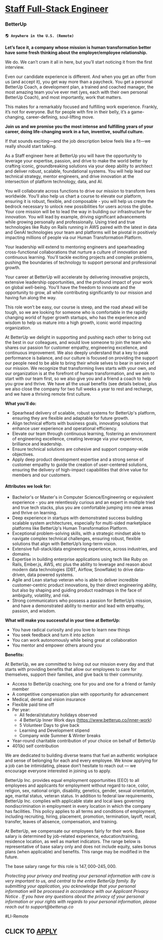 # [Staff Full-Stack Engineer](https://www.remotewlb.com/apply/staff-full-stack-engineer-113171)  
### BetterUp  
#### `🌎 Anywhere in the U.S. (Remote)`  

**Let’s face it, a company whose mission is human transformation better have some fresh thinking about the employer/employee relationship.**  
  
We do. We can’t cram it all in here, but you’ll start noticing it from the first interview.  
  
Even our candidate experience is different. And when you get an offer from us (and accept it), you get way more than a paycheck. You get a personal BetterUp Coach, a development plan, a trained and coached manager, the most amazing team you’ve ever met (yes, each with their own personal BetterUp Coach), and most importantly, work that matters.  
  
This makes for a remarkably focused and fulfilling work experience. Frankly, it’s not for everyone. But for people with fire in their belly, it’s a game-changing, career-defining, soul-lifting move.  
  
 **Join us and we promise you the most intense and fulfilling years of your career, doing life-changing work in a fun, inventive, soulful culture.**  
  
If that sounds exciting—and the job description below feels like a fit—we really should start talking.

As a Staff engineer here at BetterUp you will have the opportunity to leverage your expertise, passion, and drive to make the world better by crafting iconic, groundbreaking solutions via your deep ability to architect and deliver robust, scalable, foundational systems. You will help lead our technical strategy, mentor engineers, and drive innovation at the intersection of platform technology, data, and AI.

You will collaborate across functions to drive our mission to transform lives worldwide. You’ll also help us chart a course to elevate our platform, ensuring it is robust, flexible, and composable - you will help us create the bedrock necessary to unlock new possibilities for users across the globe. Your core mission will be to lead the way in building our infrastructure for innovation. You will lead by example, driving significant advancements while growing personally and professionally. Using tried and true technologies like Ruby on Rails running in AWS paired with the latest in data and GenAI technologies your team and platforms will be pivotal in positively impacting millions of people via our Human Transformation Platform.

Your leadership will extend to mentoring engineers and spearheading cross-functional collaborations that nurture a culture of innovation and continuous learning. You'll tackle exciting projects and complex problems, pushing the boundaries of technology to support personal and professional growth.

Your career at BetterUp will accelerate by delivering innovative projects, extensive leadership opportunities, and the profound impact of your work on global well-being. You'll have the freedom to innovate and the opportunity to grow, all while contributing significantly to our mission and having fun along the way.

This role won’t be easy, our course is steep, and the road ahead will be tough, so we are looking for someone who is comfortable in the rapidly changing world of hyper growth startups, who has the experience and wisdom to help us mature into a high growth, iconic world impacting organization.

At BetterUp we delight in supporting and pushing each other to bring out the best in our colleagues, and would love someone to join the team who shares our passion for customer empathy, engineering excellence, and continuous improvement. We also deeply understand that a key to peak performance is balance, and our culture is focused on providing the support our people need to be able to bring their whole selves to bear in service of our mission. We recognize that transforming lives starts with your own, and our organization is at the forefront of human transformation, and we aim to start with our team first, so we also give you and a friend a coach to help you grow and thrive. We have all the usual benefits (see details below), plus we also close the company for two full weeks a year to rest and recharge, and we have a thriving remote first culture.

**What you'll do:**

  * Spearhead delivery of scalable, robust systems for BetterUp's platform, ensuring they are flexible and adaptable for future growth.
  * Align technical efforts with business goals, innovating solutions that enhance user experience and operational efficiency.
  * Elevate our team through continuous learning, fostering an environment of engineering excellence, creating leverage via your experience, brilliance and leadership. 
  * Ensure technical solutions are cohesive and support company-wide objectives.
  * Apply deep product development expertise and a strong sense of customer empathy to guide the creation of user-centered solutions, ensuring the delivery of high-impact capabilities that drive value for members and our customers. 

#### **Attributes we look for:**

  * Bachelor's or Master's in Computer Science/Engineering or equivalent experience - you are relentlessly curious and an expert in multiple tried and true tech stacks, plus you are comfortable jumping into new areas and thrive on learning. 
  * Deep experience in startups with demonstrated success building scalable system architectures, especially for multi-sided marketplace platforms like BetterUp's Human Transformation Platform.
  * Exceptional problem-solving skills, with a strategic mindset able to navigate complex technical challenges, ensuring robust, flexible solutions that align with BetterUp’s long-term vision.
  * Extensive full-stack/data engineering experience, across industries, and domains. 
  * Expertise in building enterprise applications using tech like Ruby on Rails, Ember.js, AWS, etc plus the ability to leverage and reason about modern data technologies (DBT, Airflow, Snowflake) to drive data-driven, data powered systems.
  * Agile and Lean startup veteran who is able to deliver incredible customer-centric product innovations, by their direct engineering ability, but also by shaping and guiding product roadmaps in the face of ambiguity, volatility, and risk. 
  * Strong communicators who possess a passion for BetterUp’s mission, and have a demonstrated ability to mentor and lead with empathy, passion, and wisdom. 

**What will make you successful in your time at BetterUp:**

  * You have radical curiosity and you love to learn new things
  * You seek feedback and turn it into action
  * You can work autonomously while being great at collaboration
  * You mentor and empower others around you

**Benefits:**

At BetterUp, we are committed to living out our mission every day and that starts with providing benefits that allow our employees to care for themselves, support their families, and give back to their community.

  * Access to BetterUp coaching; one for you and one for a friend or family member 
  * A competitive compensation plan with opportunity for advancement
  * Medical, dental and vision insurance
  * Flexible paid time off
  * Per year: 
    * All federal/statutory holidays observed
    * 4 BetterUp Inner Work days (https://www.betterup.co/inner-work)
    * 5 Volunteer Days to give back
    * Learning and Development stipend
    * Company wide Summer & Winter breaks 
  * Year-round charitable contribution of your choice on behalf of BetterUp
  * 401(k) self contribution

We are dedicated to building diverse teams that fuel an authentic workplace and sense of belonging for each and every employee. We know applying for a job can be intimidating, please don’t hesitate to reach out — we encourage everyone interested in joining us to apply.  
  
BetterUp Inc. provides equal employment opportunities (EEO) to all employees and applicants for employment without regard to race, color, religion, sex, national origin, disability, genetics, gender, sexual orientation, age, marital status, veteran status. In addition to federal law requirements, BetterUp Inc. complies with applicable state and local laws governing nondiscrimination in employment in every location in which the company has facilities. This policy applies to all terms and conditions of employment, including recruiting, hiring, placement, promotion, termination, layoff, recall, transfer, leaves of absence, compensation, and training.

At BetterUp, we compensate our employees fairly for their work. Base salary is determined by job-related experience, education/training, residence location, as well as market indicators. The range below is representative of base salary only and does not include equity, sales bonus plans (when applicable) and benefits. This range may be modified in the future.

The base salary range for this role is $147,000 – 245,000$.

__Protecting your privacy and treating your personal information with care is very important to us, and central to the entire BetterUp family. By submitting your application, you acknowledge that your personal information will be processed in accordance with our_ Applicant Privacy Notice _. If you have any questions about the privacy of your personal information or your rights with regards to your personal information, please reach out to_ _support@betterup.co__

#LI-Remote

  
## CLICK TO [APPLY](https://www.remotewlb.com/apply/staff-full-stack-engineer-113171)


